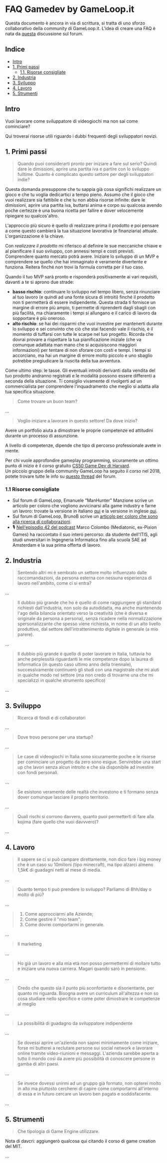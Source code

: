 # FAQ Gamedev by GameLoop.it

Questa documento è ancora in via di scrittura, si tratta di uno sforzo collaborativo della community di GameLoop.it.
L'idea di creare una FAQ è nata da [questa](https://forum.gameloop.it/d/666-podcast-o-faq-per-chi-ha-dubbi-su-come-avvicinarsi-allindustria-gamedev) discussione sul forum.

## Indice

- [Intro](#intro)
- [1. Primi passi](#1-primi-passi)
  - [1.1. Risorse consigliate](#11-risorse-consigliate)
- [2. Industria](#2-industria)
- [3. Sviluppo](#3-sviluppo)
- [4. Lavoro](#4-lavoro)
- [5. Strumenti](#5-strumenti)

## Intro

Vuoi lavorare come sviluppatore di videogiochi ma non sai come cominciare?

Qui troverai risorse utili riguardo i dubbi frequenti degli sviluppatori novizi.

## 1. Primi passi

> Quando puoi considerarti pronto per iniziare a fare sul serio? Quindi dare le dimissioni, aprire una partita iva e partire con lo sviluppo fulltime. Quanto è complicato questo settore per degli sviluppatori indie?

Questa domanda presuppone che tu sappia già cosa significhi realizzare un gioco e che tu voglia dedicartici a tempo pieno. Assumo che il gioco che vuoi realizzare sia fattibile e che tu non abbia risorse infinite: dare le dimissioni, aprire una partita iva, buttarsi anima e corpo su qualcosa avendo poche certezze è una buona ricetta per fallire e dover velocemente ripiegare su qualcos'altro.

L'approccio più sicuro è quello di realizzare prima il prodotto e poi pensare a come questo cambierà la tua situazione lavorativa (e finanziaria) attuale. L'organizzazione è la chiave.

Con *realizzare il prodotto* mi riferisco al definire le sue meccaniche chiave e al pianificare il suo sviluppo, con annessi tempi e costi previsti. Comprendere quanto mercato potrà avere. Iniziare lo sviluppo di un MVP e comprendere se quello che hai immaginato è veramente divertente e funziona.
Reitera finché non trovi la formula corretta per il tuo caso.

Quando il tuo MVP sarà pronto e risponderà positivamente ai vari requisiti, davanti a te si aprono due strade:

- __basso rischio__: continuare lo sviluppo nel tempo libero, senza rinunciare al tuo lavoro (e quindi ad una fonte sicura di introiti) finché il prodotto non ti permetterà di essere indipendente. Questa strada ti fornisce un margine di errore più ampio, ti permette di riprenderti dagli sbagli con più facilità, ma chiaramente i tempi si allungano e il carico di lavoro da sopportare è più oneroso.
- __alto rischio__: se hai dei risparmi che vuoi investire per mantenerti durante lo sviluppo e sei convinto che ciò che stai facendo vale il rischio, è il momento di tuffarsi con tutte le scarpe nel tuo progetto. Ricorda che dovrai provare a rispettare la tua pianificazione iniziale (che va comunque adattata man mano che si acquisiscono maggiori informazioni) per tentare di non sforare con costi e tempi. I tempi si accorciano, ma hai un margine di errore molto piccolo e uno sbaglio potrebbe pregiudicare la riuscita della tua avventura.

Come ultimo step: le tasse. Gli eventuali introiti derivanti dalla vendita del tuo prodotto andranno registrati e le modalità possono essere differenti a seconda della situazione. Ti consiglio vivamente di rivolgerti ad un commercialista per comprendere l'inquadramento che meglio si adatta alla tua specifica situazione.

> Come trovare un buon team?

...

> Voglio iniziare a lavorare in questo settore! Da dove inizio?

Avere un portfolio aiuta a dimostrare le proprie competenze ed attitudini durante un processo di assunzione.

A livello di competenze, dipende che tipo di percorso professionale avete in mente.  

Per chi vuole approfondire gameplay programming, sicuramente un ottimo punto di inizio è il corso gratuito [CS50 Game Dev di Harvard](https://cs50.harvard.edu/games/2018/).  
Un piccolo gruppo della community GameLoop ha seguito il corso nel 2018, potete trovare tutte le info su [questo thread](https://forum.gameloop.it/d/449-gameloop50-seguiamo-il-cs50-insieme-impariamo-a-sviluppare-videogiochi/) del forum.

### 1.1 Risorse consigliate

- Sul forum di GameLoop, Emanuele "ManHunter" Manzione scrive un articolo per coloro che vogliono avvicinarsi alla game industry e farne un lavoro: trovate la versione in italiano [qui](https://forum.gameloop.it/d/648-voglio-creare-il-mio-videogioco-s-certo-bravo-ma) e la versione in inglese [qui](https://mhlab.tech/code/i-wanna-make-a-game/).
- Sul forum di GameLoop, BrunoB scrive un [articolo per coloro che sono alla ricerca di collaborazioni](https://forum.gameloop.it/d/649-cerchiamo-collaboratori-per-il-nostro-videogioco-la-faq).
- 🎙 [Nell'episodio 42 del podcast](https://www.youtube.com/watch?v=LEm7Pv2R4a4&t=104s) Marco Colombo (Mediatonic, ex-Pixion Games) ha raccontato il suo intero percorso: da
studente dell'ITIS, agli studi unversitari in Ingegneria Informatica fino alla scuola SAE ad Amsterdam e la sua prima offerta di lavoro.

## 2. Industria

> Sentendo altri mi è sembrato un settore molto influenzato dalle raccomandazioni, da persona esterna con nessuna esperienza di lavoro nell'ambito, come ci si entra?

...

> Il dubbio più grande che ho è quello di come raggiungere gli standard richiesti dall'industria, non solo da autodidatta, ma anche mantenendo l'ago della bilancia orientato verso la creatività (che è diversa e originale da persona a persona), senza ricadere nella normalizzazione spersonalizzante che spesso viene richiesta, in nome di un alto livello produttivo, dal settore dell'intrattenimento digitale in generale (a mio parere).

...

> Il dubbio più grande è quello di poter lavorare in Italia, tuttavia ho anche perplessità riguardanti le mie competenze dopo la laurea di Informatica (in questo caso ultimo anno della triennale), successivamente continuerò gli studi con una magistrale che mi aiuti in qualche modo nel settore (ma non credo di trovarne una che mi specializzi in qualche strumento specifico)

...

## 3. Sviluppo

> Ricerca di fondi e di collaboratori

...

> Dove trovo persone per una startup?

...

> Le case di videogiochi in Italia sono sicuramente poche e le risorse per cominciare un progetto da zero sono esigue. Servirebbe una start up che lavori senza alcun introito e che sia disponibile ad investire con fondi personali.

...

> Se esistono veramente delle realtà che investono e ti formano senza dover comunque lasciare il proprio territorio.

...

> Quali rischi si corrono davvero, quanto puoi permetterti di
fare alla kojima (fare quello che vuoi davvvero)?

...

## 4. Lavoro

> Il sapere se ci si può campare direttamente, non dico fare i big money che è un caso su 10milioni (tipo minecraft), ma tipo alzarci almeno 1,5k€ di guadagni netti al mese di media.

...

> Quanto tempo ti può prendere lo sviluppo? Parliamo di 8hh/day o molto di più?

...

> 1. Come approcciarmi alle Aziende;
> 2. Come gestire il "mio team";
> 3. Come dovrei comportarmi in generale.

...

> Il marketing

...

> Ho già un lavoro e alla mia età non posso permettermi di mollare tutto e iniziare una nuova carriera. Magari quando sarò in pensione.

...

> Credo che questo sia il punto più sconfortante e disorientante, per quanto mi riguarda. Bisogna avere un curriculum all'altezza e non so cosa studiare nello specifico e come poter dimostrare le competenze al meglio

...

> La possibilità di guadagno da sviluppatore indipendente

...

> Se dovessi aprire un'azienda non saprei minimamente come iniziare, forse mi butterei a reclutare persone sui social network e lavorare online tramite video-riunioni e messaggi. L'azienda sarebbe aperta a tutto il mondo così da avere più possibilità di conoscere persone in gamba di altri paesi.

...

> Se invece dovessi unirmi ad un gruppo già formato, non opterei molto in alto ma piuttosto cercherei di capire come comportarmi all'interno di essa e in futuro cercare un lavoro ben pagato e soddisfacente.

...

## 5. Strumenti

> Che tipologia di Game Engine utilizzare.

Nota di davcri: aggiungerò qualcosa qui citando il corso di game creation del MIT.

...
